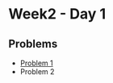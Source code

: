 # Week2 - Day 1

## Problems
- [Problem 1](https://leetcode.com/problems/merge-intervals/description/)
- Problem 2

